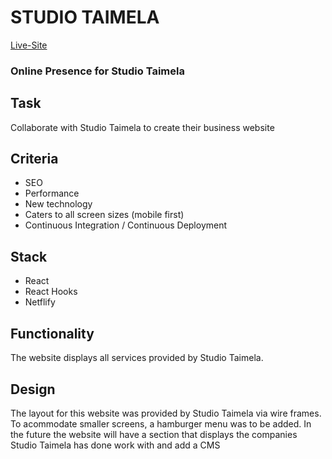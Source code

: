 # STUDIO TAIMELA #

[Live-Site](http://studiotaimela.com "Named link title")

### Online Presence for Studio Taimela

## Task
Collaborate with Studio Taimela to create their business website

## Criteria
* SEO
* Performance
* New technology
* Caters to all screen sizes (mobile first)
* Continuous Integration / Continuous Deployment

 ## Stack
 * React
 * React Hooks
 * Netflify

 ## Functionality
The website displays all services provided by Studio Taimela.

## Design
The layout for this website was provided by Studio Taimela via wire frames.  To acommodate smaller screens, a hamburger menu was to be added.  In the future the website will have a section that displays the companies Studio Taimela has done work with and add a CMS